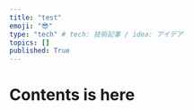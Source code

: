 ```yaml
---
title: "test"
emoji: "😎"
type: "tech" # tech: 技術記事 / idea: アイデア
topics: []
published: True
---
```



# Contents is here